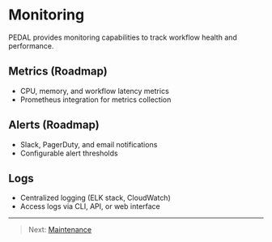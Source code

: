 # Monitoring

PEDAL provides monitoring capabilities to track workflow health and performance.

## Metrics (Roadmap)
- CPU, memory, and workflow latency metrics
- Prometheus integration for metrics collection

## Alerts (Roadmap)
- Slack, PagerDuty, and email notifications
- Configurable alert thresholds

## Logs
- Centralized logging (ELK stack, CloudWatch)
- Access logs via CLI, API, or web interface

---

> Next: [Maintenance](maintenance.md) 